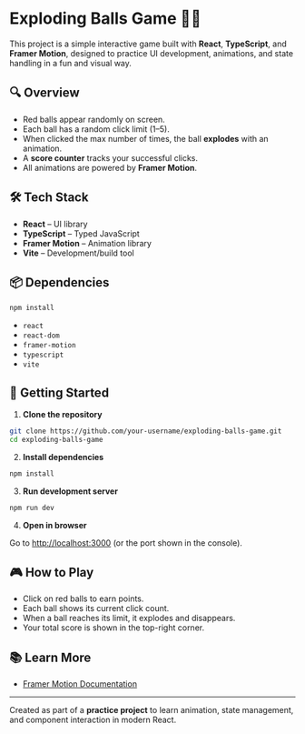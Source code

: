 # Exploding Balls Game 🎈💥

This project is a simple interactive game built with **React**, **TypeScript**, and **Framer Motion**, designed to practice UI development, animations, and state handling in a fun and visual way.

## 🔍 Overview

- Red balls appear randomly on screen.
- Each ball has a random click limit (1–5).
- When clicked the max number of times, the ball **explodes** with an animation.
- A **score counter** tracks your successful clicks.
- All animations are powered by **Framer Motion**.

## 🛠️ Tech Stack

- **React** – UI library  
- **TypeScript** – Typed JavaScript  
- **Framer Motion** – Animation library  
- **Vite** – Development/build tool  

## 📦 Dependencies

```bash
npm install
```

- `react`  
- `react-dom`  
- `framer-motion`  
- `typescript`  
- `vite`

## 🚀 Getting Started

1. **Clone the repository**

```bash
git clone https://github.com/your-username/exploding-balls-game.git
cd exploding-balls-game
```

2. **Install dependencies**

```bash
npm install
```

3. **Run development server**

```bash
npm run dev
```

4. **Open in browser**

Go to [http://localhost:3000](http://localhost:3000) (or the port shown in the console).

## 🎮 How to Play

- Click on red balls to earn points.
- Each ball shows its current click count.
- When a ball reaches its limit, it explodes and disappears.
- Your total score is shown in the top-right corner.

## 📚 Learn More

- [Framer Motion Documentation](https://www.framer.com/motion/)

---

Created as part of a **practice project** to learn animation, state management, and component interaction in modern React.
